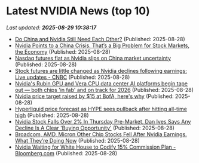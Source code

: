 # Latest NVIDIA News (top 10)
_Last updated: **2025-08-29 10:38:17**_

- [Do China and Nvidia Still Need Each Other?](https://biztoc.com/x/3d7e726976da770a) (Published: 2025-08-28)
- [Nvidia Points to a China Crisis. That’s a Big Problem for Stock Markets, the Economy](https://biztoc.com/x/de7145ee69aaad75) (Published: 2025-08-28)
- [Nasdaq futures flat as Nvidia slips on China market uncertainty](https://biztoc.com/x/2c8c5c2b31c7c424) (Published: 2025-08-28)
- [Stock futures are little changed as Nvidia declines following earnings: Live updates - CNBC](https://slashdot.org/firehose.pl?op=view&amp;id=178912848) (Published: 2025-08-28)
- [Nvidia's Rubin GPU and Vera CPU data center AI platforms begin tape out — both chips 'in fab' and on track for 2026](https://www.tomshardware.com/tech-industry/artificial-intelligence/nvidias-rubin-gpu-and-vera-cpu-data-center-ai-platforms-begin-tape-out-both-chips-in-fab-and-on-track-for-2026) (Published: 2025-08-28)
- [Nvidia price target raised by $15 at BofA, here's why](https://thefly.com/permalinks/entry.php/id4189695/NVDA-Nvidia-price-target-raised-by--at-BofA-heres-why) (Published: 2025-08-28)
- [Hyperliquid price forecast as HYPE sees pullback after hitting all-time high](https://coinjournal.net/news/hyperliquid-price-forecast-as-hype-sees-pullback-after-hitting-all-time-high/) (Published: 2025-08-28)
- [Nvidia Stock Falls Over 2% In Thursday Pre-Market, Dan Ives Says Any Decline Is A Clear 'Buying Opportunity'](https://biztoc.com/x/87e4dea2237ab487) (Published: 2025-08-28)
- [Broadcom, AMD, Micron Other Chip Stocks Fell After Nvidia Earnings. What They’re Doing Now](https://biztoc.com/x/c561a2d07f466e0b) (Published: 2025-08-28)
- [Nvidia Waiting for White House to Codify 15% Commission Plan - Bloomberg.com](https://slashdot.org/firehose.pl?op=view&amp;id=178912646) (Published: 2025-08-28)
